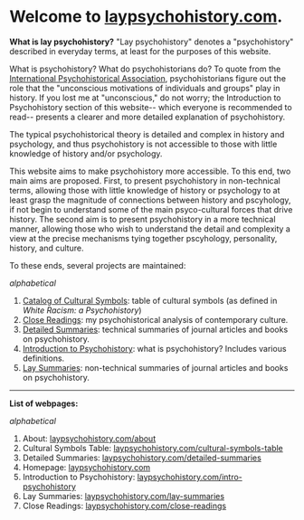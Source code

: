 # Welcome to [laypsychohistory.com](https://laypsychohistory.com).

**What is lay psychohistory?** "Lay psychohistory" denotes a "psychohistory" described in everyday terms, at least for the purposes of this website.

What is psychohistory? What do psychohistorians do? To quote from the [International Psychohistorical Association](https://www.psychohistory.us/what-is-psychohistory.php), psychohistorians figure out the role that the "unconscious motivations of individuals and groups" play in history. If you lost me at "unconscious," do not worry; the Introduction to Psychohistory section of this website-- which everyone is recommended to read-- presents a clearer and more detailed explanation of psychohistory.

The typical psychohistorical theory is detailed and complex in history and psychology, and thus psychohistory is not accessible to those with little knowledge of history and/or psychology.

This website aims to make psychohistory more accessible. To this end, two main aims are proposed. First, to present psychohistory in non-technical terms, allowing those with little knowledge of history or psychology to at least grasp the magnitude of connections between history and pscyhology, if not begin to understand some of the main psyco-cultural forces that drive history. The second aim is to present psychohistory in a more technical manner, allowing those who wish to understand the detail and complexity a view at the precise mechanisms tying together pscyhology, personality, history, and culture.

To these ends, several projects are maintained:

_alphabetical_
1. [Catalog of Cultural Symbols](laypsychohistory.com/cultural-symbols-table): table of cultural symbols (as defined in _White Racism: a Psychohistory_)
2. [Close Readings](laypsychohistory.com/close-readings): my psychohistorical analysis of contemporary culture.
3. [Detailed Summaries](laypsychohistory.com/detailed-summaries): technical summaries of journal articles and books on psychohistory.
4. [Introduction to Psychohistory](laypsychohistory.com/intro-psychohistory): what is psychohistory? Includes various definitions.
5. [Lay Summaries](laypsychohistory.com/lay-summaries): non-technical summaries of journal articles and books on psychohistory.

***

**List of webpages:**

_alphabetical_
1. About: [laypsychohistory.com/about](laypsychohistory.com/about)
2. Cultural Symbols Table: [laypsychohistory.com/cultural-symbols-table](laypsychohistory.com/cultural-symbols-table)
3. Detailed Summaries: [laypsychohistory.com/detailed-summaries](laypsychohistory.com/detailed-summaries)
4. Homepage: [laypsychohistory.com](laypsychohistory.com)
5. Introduction to Psychohistory: [laypsychohistory.com/intro-psychohistory](laypsychohistory.com/intro-psychohistory)
6. Lay Summaries: [laypsychohistory.com/lay-summaries](laypsychohistory.com/lay-summaries)
7. Close Readings: [laypsychohistory.com/close-readings](laypsychohistory.com/close-readings)
